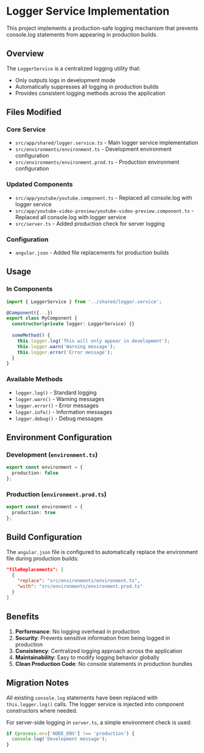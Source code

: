 # Logger Service Implementation

This project implements a production-safe logging mechanism that prevents console.log statements from appearing in production builds.

## Overview

The `LoggerService` is a centralized logging utility that:
- Only outputs logs in development mode
- Automatically suppresses all logging in production builds
- Provides consistent logging methods across the application

## Files Modified

### Core Service
- `src/app/shared/logger.service.ts` - Main logger service implementation
- `src/environments/environment.ts` - Development environment configuration
- `src/environments/environment.prod.ts` - Production environment configuration

### Updated Components
- `src/app/youtube/youtube.component.ts` - Replaced all console.log with logger service
- `src/app/youtube-video-preview/youtube-video-preview.component.ts` - Replaced all console.log with logger service
- `src/server.ts` - Added production check for server logging

### Configuration
- `angular.json` - Added file replacements for production builds

## Usage

### In Components
```typescript
import { LoggerService } from '../shared/logger.service';

@Component({...})
export class MyComponent {
  constructor(private logger: LoggerService) {}
  
  someMethod() {
    this.logger.log('This will only appear in development');
    this.logger.warn('Warning message');
    this.logger.error('Error message');
  }
}
```

### Available Methods
- `logger.log()` - Standard logging
- `logger.warn()` - Warning messages
- `logger.error()` - Error messages
- `logger.info()` - Information messages
- `logger.debug()` - Debug messages

## Environment Configuration

### Development (`environment.ts`)
```typescript
export const environment = {
  production: false
};
```

### Production (`environment.prod.ts`)
```typescript
export const environment = {
  production: true
};
```

## Build Configuration

The `angular.json` file is configured to automatically replace the environment file during production builds:

```json
"fileReplacements": [
  {
    "replace": "src/environments/environment.ts",
    "with": "src/environments/environment.prod.ts"
  }
]
```

## Benefits

1. **Performance**: No logging overhead in production
2. **Security**: Prevents sensitive information from being logged in production
3. **Consistency**: Centralized logging approach across the application
4. **Maintainability**: Easy to modify logging behavior globally
5. **Clean Production Code**: No console statements in production bundles

## Migration Notes

All existing `console.log` statements have been replaced with `this.logger.log()` calls. The logger service is injected into component constructors where needed.

For server-side logging in `server.ts`, a simple environment check is used:
```typescript
if (process.env['NODE_ENV'] !== 'production') {
  console.log('Development message');
}
```